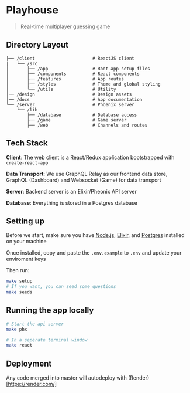 # Playhouse

> Real-time multiplayer guessing game

## Directory Layout

```
├── /client                      # ReactJS client
|   └── /src
│       ├── /app                 # Root app setup files
│       ├── /components          # React components
│       ├── /features            # App routes
│       ├── /styles              # Theme and global styling
│       └── /utils               # Utility
│── /design                      # Design assets
│── /docs                        # App documentation
└── /server                      # Phoenix server
    └── /lib
        ├── /database            # Database access
        ├── /game                # Game server
        ├── /web                 # Channels and routes
```

## Tech Stack

**Client**: The web client is a React/Redux application bootstrapped with `create-react-app`

**Data Transport**: We use GraphQL Relay as our frontend data store, GraphQL (Dashboard) and Websocket (Game) for data transport

**Server**: Backend server is an Elixir/Pheonix API server

**Database**: Everything is stored in a Postgres database

## Setting up

Before we start, make sure you have [Node.js](https://nodejs.org/en/download/), [Elixir](https://elixir-lang.org/install.html), and [Postgres](https://www.postgresql.org/download/) installed on your machine

Once installed, copy and paste the `.env.example` to `.env` and update your enviroment keys

Then run:

```bash
make setup
# If you want, you can seed some questions
make seeds
```

## Running the app locally

```bash
# Start the api server
make phx

# In a seperate terminal window
make react
```

## Deployment

Any code merged into master will autodeploy with (Render)[https://render.com/]
